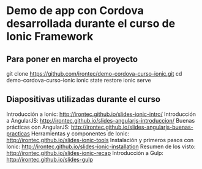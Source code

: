 # Demo de app con Cordova desarrollada durante el curso de Ionic Framework
## Para poner en marcha el proyecto

git clone https://github.com/irontec/demo-cordova-curso-ionic.git
cd demo-cordova-curso-ionic
ionic state restore
ionic serve

## Diapositivas utilizadas durante el curso

Introducción a Ionic: http://irontec.github.io/slides-ionic-intro/
Introducción a AngularJS: http://irontec.github.io/slides-angularjs-introduccion/
Buenas prácticas con AngularJS: http://irontec.github.io/slides-angularjs-buenas-practicas
Herramientas y componentes de Ionic: http://irontec.github.io/slides-ionic-tools
Instalación y primeros pasos con Ionic: http://irontec.github.io/slides-ionic-installation
Resumen de los visto: http://irontec.github.io/slides-ionic-recap
Introducción a Gulp: http://irontec.github.io/slides-gulp
